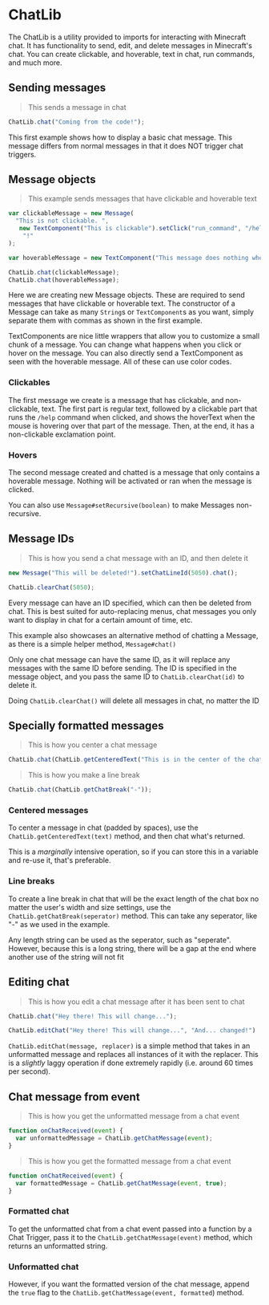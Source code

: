 # ChatLib

The ChatLib is a utility provided to imports for interacting with Minecraft chat. It has functionality to send, edit,
and delete messages in Minecraft's chat. You can create clickable, and hoverable, text in chat, run commands, and much
more.

## Sending messages

>This sends a message in chat

```javascript
ChatLib.chat("Coming from the code!");
```

This first example shows how to display a basic chat message. This message differs from normal messages in that it does NOT trigger chat triggers.

## Message objects

>This example sends messages that have clickable and hoverable text

```javascript
var clickableMessage = new Message(
  "This is not clickable. ",
   new TextComponent("This is clickable").setClick("run_command", "/help"),
    "!"
);

var hoverableMessage = new TextComponent("This message does nothing when clicked.").setHoverValue("But it shows this text when hovered over!");

ChatLib.chat(clickableMessage);
ChatLib.chat(hoverableMessage);
```

Here we are creating new Message objects. These are required to send messages that have clickable or hoverable text.
The constructor of a Message can take as many `String`s or `TextComponent`s as you want, simply separate them with commas as shown in the first example. 

TextComponents are nice little wrappers that allow you to customize a small chunk of a message. You can change what happens when you click or hover on the message. You can also directly send a TextComponent as seen with the hoverable message. All of these can use color codes.

### Clickables

The first message we create is a message that has clickable, and non-clickable, text. The first part is regular text,
followed by a clickable part that runs the `/help` command when clicked, and shows the hoverText when the mouse is
hovering over that part of the message. Then, at the end, it has a non-clickable exclamation point.

### Hovers

The second message created and chatted is a message that only contains a hoverable message. Nothing will be activated
or ran when the message is clicked.

<aside class="notice">You can also use <code>Message#setRecursive(boolean)</code> to make Messages non-recursive.</aside>

## Message IDs

> This is how you send a chat message with an ID, and then delete it

```javascript
new Message("This will be deleted!").setChatLineId(5050).chat();

ChatLib.clearChat(5050);
```

Every message can have an ID specified, which can then be deleted from chat. This is best suited for auto-replacing menus,
chat messages you only want to display in chat for a certain amount of time, etc.

This example also showcases an alternative method of chatting a Message, as there is a simple helper method, `Message#chat()`

Only one chat message can have the same ID, as it will replace any messages with the same ID before sending.
The ID is specified in the message object, and you pass the same ID to `ChatLib.clearChat(id)` to delete it.

<aside class="notice">Doing <code>ChatLib.clearChat()</code> will delete all messages in chat, no matter the ID</aside>

## Specially formatted messages

> This is how you center a chat message

```javascript
ChatLib.chat(ChatLib.getCenteredText("This is in the center of the chat!"));
```

> This is how you make a line break

```javascript
ChatLib.chat(ChatLib.getChatBreak("-"));
```

### Centered messages

To center a message in chat (padded by spaces), use the `ChatLib.getCenteredText(text)` method, and then chat what's
returned.

<aside class="warning">This is a <i>marginally</i> intensive operation, so if you can store this in a variable and re-use it, that's
preferable.</aside>

### Line breaks

To create a line break in chat that will be the exact length of the chat box no matter the user's width and size
settings, use the `ChatLib.getChatBreak(seperator)` method. This can take any seperator, like "-" as we used in the
example.

<aside class="success">Any length string can be used as the seperator, such as "seperate". However, because this is a long
string, there will be a gap at the end where another use of the string will not fit</aside>

## Editing chat

> This is how you edit a chat message after it has been sent to chat

```javascript
ChatLib.chat("Hey there! This will change...");

ChatLib.editChat("Hey there! This will change...", "And... changed!")
```

`ChatLib.editChat(message, replacer)` is a simple method that takes in an unformatted message and replaces all instances
of it with the replacer. This is a _slightly_ laggy operation if done extremely rapidly (i.e. around 60 times per second).

## Chat message from event

> This is how you get the unformatted message from a chat event

```javascript
function onChatReceived(event) {
  var unformattedMessage = ChatLib.getChatMessage(event);
}
```

> This is how you get the formatted message from a chat event

```javascript
function onChatReceived(event) {
  var formattedMessage = ChatLib.getChatMessage(event, true);
}
```

### Formatted chat

To get the unformatted chat from a chat event passed into a function by a Chat Trigger, pass it to the
`ChatLib.getChatMessage(event)` method, which returns an unformatted string.

### Unformatted chat

However, if you want the formatted version of the chat message, append the `true` flag to the
`ChatLib.getChatMessage(event, formatted`) method.